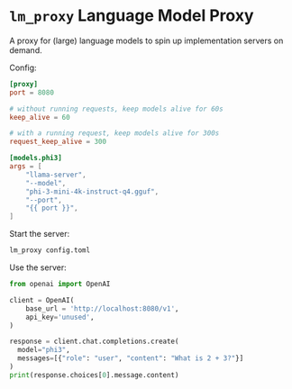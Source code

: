 # `lm_proxy` Language Model Proxy

A proxy for (large) language models to spin up implementation servers on demand.

Config:

```toml
[proxy]
port = 8080

# without running requests, keep models alive for 60s
keep_alive = 60

# with a running request, keep models alive for 300s
request_keep_alive = 300

[models.phi3]
args = [
    "llama-server",
    "--model",
    "phi-3-mini-4k-instruct-q4.gguf",
    "--port",
    "{{ port }}",
]
```

Start the server:

```bash
lm_proxy config.toml
```

Use the server:

```python
from openai import OpenAI

client = OpenAI(
    base_url = 'http://localhost:8080/v1',
    api_key='unused',
)

response = client.chat.completions.create(
  model="phi3",
  messages=[{"role": "user", "content": "What is 2 + 3?"}]
)
print(response.choices[0].message.content)
```
